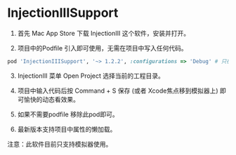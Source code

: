 # InjectionIIISupport

1. 首先 Mac App Store 下载 InjectionIII 这个软件，安装并打开。

2. 项目中的Podfile 引入即可使用，无需在项目中写入任何代码。<br />
```Ruby
pod 'InjectionIIISupport', '~> 1.2.2', :configurations => 'Debug' # 只在Debug环境下起作用
```
3. InjectionIII 菜单 Open Project 选择当前的工程目录。

4. 项目中输入代码后按 Command + S 保存 (或者 Xcode焦点移到模拟器上) 即可愉快的动态看效果。

5. 如果不需要podfile 移除此pod即可。

6. 最新版本支持项目中属性的懒加载。

注意：此软件目前只支持模拟器使用。


